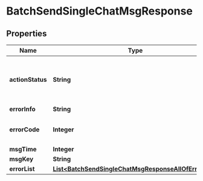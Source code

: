

# BatchSendSingleChatMsgResponse


## Properties

| Name | Type | Description | Notes |
|------------ | ------------- | ------------- | -------------|
|**actionStatus** | **String** | 请求处理的结果，OK 表示处理成功，FAIL 表示失败 |  [optional] |
|**errorInfo** | **String** | 错误信息 |  [optional] |
|**errorCode** | **Integer** | 错误码，0表示成功，非0表示失败 |  |
|**msgTime** | **Integer** |  |  [optional] |
|**msgKey** | **String** |  |  [optional] |
|**errorList** | [**List&lt;BatchSendSingleChatMsgResponseAllOfErrorList&gt;**](BatchSendSingleChatMsgResponseAllOfErrorList.md) |  |  [optional] |



